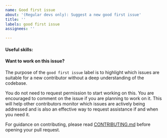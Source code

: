 ```yaml
---
name: Good first issue
about: '(Regular devs only): Suggest a new good first issue'
title: ''
labels: good first issue
assignees: ''

---
```



#### Useful skills:

<!-- (For example, “C++11 std::thread”, “Qt5 GUI and async GUI design” or “basic understanding of Placeholders mining and the Placeholders Core RPC interface”.) -->

#### Want to work on this issue?

The purpose of the `good first issue` label is to highlight which issues are suitable for a new contributor without a deep understanding of the codebase.

You do not need to request permission to start working on this. You are encouraged to comment on the issue if you are planning to work on it. This will help other contributors monitor which issues are actively being addressed and is also an effective way to request assistance if and when you need it.

For guidance on contributing, please read [CONTRIBUTING.md](https://github.com/VeriBlock/vbk-ri-btc/blob/master/CONTRIBUTING.md) before opening your pull request.
